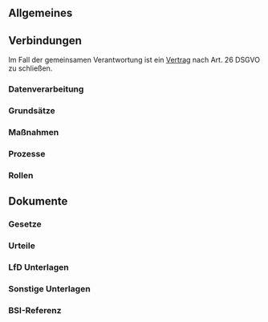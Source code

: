 ## Allgemeines

## Verbindungen
Im Fall der gemeinsamen Verantwortung ist ein [Vertrag](../Organisation/Vertrag-Gemeinsame-Verantwortung.md) nach Art. 26 DSGVO zu schließen.
### Datenverarbeitung
### Grundsätze
### Maßnahmen
### Prozesse
### Rollen

## Dokumente
### Gesetze
### Urteile
### LfD Unterlagen
### Sonstige Unterlagen
### BSI-Referenz